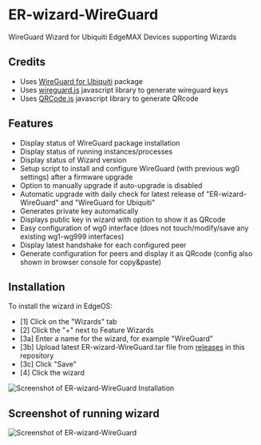 # ER-wizard-WireGuard
WireGuard Wizard for Ubiquiti EdgeMAX Devices supporting Wizards

## Credits
- Uses [WireGuard for Ubiquiti](https://github.com/WireGuard/wireguard-vyatta-ubnt) package
- Uses [wireguard.js](https://git.zx2c4.com/wireguard-tools/tree/contrib/keygen-html/wireguard.js) javascript library to generate wireguard keys
- Uses [QRCode.js](https://github.com/davidshimjs/qrcodejs/) javascript library to generate QRcode

## Features
- Display status of WireGuard package installation
- Display status of running instances/processes
- Display status of Wizard version
- Setup script to install and configure WireGuard (with previous wg0 settings) after a firmware upgrade
- Option to manually upgrade if auto-upgrade is disabled
- Automatic upgrade with daily check for latest release of "ER-wizard-WireGuard" and "WireGuard for Ubiquiti"
- Generates private key automatically
- Displays public key in wizard with option to show it as QRcode
- Easy configuration of wg0 interface (does not touch/modify/save any existing wg1-wg999 interfaces)
- Display latest handshake for each configured peer
- Generate configuration for peers and display it as QRcode (config also shown in browser console for copy&paste)

## Installation
To install the wizard in EdgeOS:
- [1] Click on the "Wizards" tab
- [2] Click the "+" next to Feature Wizards
- [3a] Enter a name for the wizard, for example "WireGuard"
- [3b] Upload latest ER-wizard-WireGuard.tar file from [releases](https://github.com/vchrizz/ER-wizard-WireGuard/releases/latest) in this repository
- [3c] Click "Save"
- [4] Click the wizard

![Screenshot of ER-wizard-WireGuard Installation](https://github.com/vchrizz/ER-wizard-WireGuard/blob/main/ER-wizard-WireGuard-installation.png)

## Screenshot of running wizard
![Screenshot of ER-wizard-WireGuard](https://github.com/vchrizz/ER-wizard-WireGuard/blob/main/ER-wizard-WireGuard-screenshot.png)
